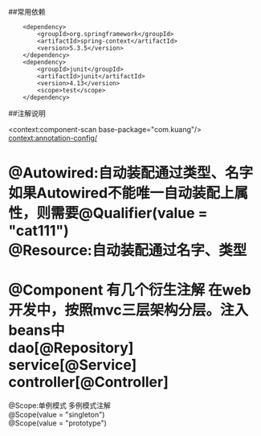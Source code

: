 ##常用依赖

        <dependency>
            <groupId>org.springframework</groupId>
            <artifactId>spring-context</artifactId>
            <version>5.3.5</version>
        </dependency>
        <dependency>
            <groupId>junit</groupId>
            <artifactId>junit</artifactId>
            <version>4.13</version>
            <scope>test</scope>
        </dependency>
 ##注解说明  
   
 <context:component-scan base-package="com.kuang"/>  
 <context:annotation-config/>  
   
 @Autowired:自动装配通过类型、名字  
    如果Autowired不能唯一自动装配上属性，则需要@Qualifier(value = "cat111")  
 @Resource:自动装配通过名字、类型  
 ======================  
 @Component 有几个衍生注解 在web开发中，按照mvc三层架构分层。注入beans中  
 dao[@Repository]  
 service[@Service]  
 controller[@Controller]  
 ======================  
 @Scope:单例模式 多例模式注解  
 @Scope(value = "singleton")  
 @Scope(value = "prototype")  